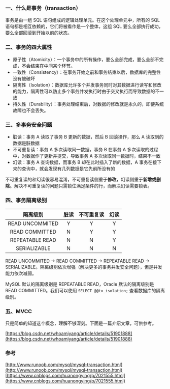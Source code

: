 ### 一、什么是事务（transaction）

事务是由一组 SQL 语句组成的逻辑处理单元。在这个处理单元中，所有的 SQL 语句都是相互依赖的，它们将被看作是一个整体，这组 SQL 要么全部执行成功，要么全部回滚到开始以前的状态。

### 二、事务的四大属性

- 原子性（Atomicity）：一个事务中的所有操作，要么全部完成，要么全部不完成，不会结束在中间某个环节。
- 一致性（Consistency）：在事务开始之前和事务结束以后，数据库的完整性没有被破坏
- 隔离性（Isolation）：数据库允许多个并发事务同时对其数据进行读写和修改的能力，隔离性可以防止多个事务并发执行时由于交叉执行而导致数据的不一致
- 持久性（Durability）：事务处理结束后，对数据的修改就是永久的，即便系统故障也不会丢失。

### 三、多事务安全问题

- 脏读：事务 A 读取了事务 B 更新的数据，然后 B 回滚操作，那么 A 读取到的数据是脏数据
- 不可重复读：事务 A 多次读取同一数据，事务 B 在事务 A 多次读取的过程中，对数据作了更新并提交，导致事务 A 多次读取同一数据时，结果不一致
- 幻读：事务 A 查询数据，而事务 B 却在此时插入了新的数据，A 事务在接下来的查询中，就会发现有几列数据是它先前所没有的

不可重复读的和幻读很容易混淆，不可重复读侧重于**修改**，幻读侧重于**新增或删除**。解决不可重复读的问题只需锁住满足条件的行，而解决幻读需要锁表。

### 四、事务隔离级别

| 隔离级别 | 脏读 | 不可重复读 | 幻读 |
| :------: | :------: | :------: | :------:|
| READ UNCOMMITED | Y | Y | Y |
| READ COMMITTED | N | Y | Y |
| REPEATABLE READ | N | N | Y |
| SERIALIZABLE | N | N | N |

READ UNCOMMITED -> READ COMMITTED -> REPEATABLE READ -> SERIALIZABLE。隔离级别依次增强（解决更多的事务并发安全问题），但是并发能力依次减弱。

MySQL 默认的隔离级别是 REPEATABLE READ，Oracle 默认的隔离级别是 READ COMMITTED。我们可以使用 `SELECT @@tx_isolation;` 查看数据库的隔离级别。

### 五、MVCC

只是简单的知道这个概念，理解不够深刻。下面是一篇介绍文章，可供参考。

[https://blog.csdn.net/whoamiyang/article/details/51901888](https://blog.csdn.net/whoamiyang/article/details/51901888)

### 参考

[http://www.runoob.com/mysql/mysql-transaction.html](http://www.runoob.com/mysql/mysql-transaction.html)
[https://www.cnblogs.com/huanongying/p/7021555.html](https://www.cnblogs.com/huanongying/p/7021555.html)